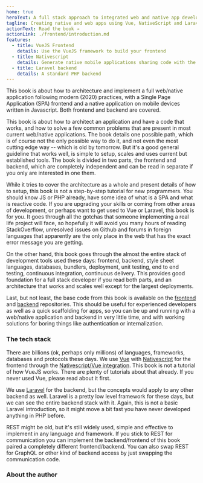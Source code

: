 ```yaml
---
home: true
heroText: A full stack approach to integrated web and native app development
tagline: Creating native and web apps using Vue, NativeScript and Laravel
actionText: Read the book →
actionLink: ./frontend/introduction.md
features:
  - title: VueJS Frontend
    details: Use the VueJS framework to build your frontend
  - title: Nativescript
    details: Generate native mobile applications sharing code with the web version
  - title: Laravel backend
    details: A standard PHP backend
---
```


This book is about how to architecture and implement a full web/native application following modern (2020) practices, with a Single Page Application (SPA) frontend and a native application on mobile devices written in Javascript. Both frontend and backend are covered.

This book is about how to architect an application and have a code that works, and how to solve a few common problems that are present in most current web/native applications. The book details one possible path, which is of course not the only possible way to do it, and not even the most cutting edge way -- which is old by tomorrow. But it's a good general guideline that works well, is simple to setup, scales and uses current but established tools. The book is divided in two parts, the frontend and backend, which are completely independent and can be read in separate if you only are interested in one them.

While it tries to cover the architecture as a whole and present details of how to setup, this book is not a step-by-step tutorial for new programmers. You should know JS or PHP already, have some idea of what is a SPA and what is reactive code. If you are upgrading your skills or coming from other areas of development, or perhaps want to get used to Vue or Laravel, this book is for you. It goes through all the gotchas that someone implementing a real life project will face, so hopefully it will avoid you many hours of reading StackOverflow, unresolved issues on Github and forums in foreign languages that apparently are the only place in the web that has the exact error message you are getting.

On the other hand, this book goes through the almost the entire stack of development tools used these days: frontend, backend, style sheet languages, databases, bundlers, deployment, unit testing, end to end testing, continuous integration, continuous delivery. This provides good foundation for a full stack developer if you read both parts, and an architecture that works and scales well except for the largest deployments.

Last, but not least, the base code from this book is available on the [frontend]() and [backend]() repositories. This should be useful for experienced developers as well as a quick scaffolding for apps, so you can be up and running with a web/native application and backend in very little time, and with working solutions for boring things like authentication or internalization.

### The tech stack

There are billions (ok, perhaps only millions) of languages, frameworks, databases and protocols these days. We use [Vue](https://vuejs.org) with [Nativescript](https://nativescript.org/) for the frontend through the [Nativescript/Vue integration](https://nativescript-vue.org/). This book is not a tutorial of how VueJS works. There are plenty of tutorials about that already. If you never used Vue, please read about it first.

We use [Laravel](https://laravel.com) for the backend, but the concepts would apply to any other backend as well. Laravel is a pretty low level framework for these days, but we can see the entire backend stack with it. Again, this is not a basic Laravel introduction, so it might move a bit fast you have never developed anything in PHP before.

REST might be old, but it's still widely used, simple and effective to implement in any language and framework. If you stick to REST for communication you can implement the backend/frontend of this book paired a completely different frontend/backend. You can also swap REST for GraphQL or other kind of backend access by just swapping the communication code.

### About the author
